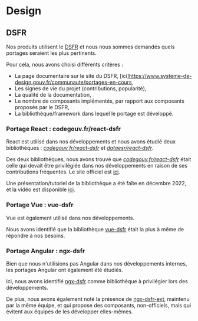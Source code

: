 # Design

## DSFR

Nos produits utilisent le [DSFR](https://www.systeme-de-design.gouv.fr/) et nous nous sommes demandés quels portages seraient les plus pertinents.

Pour cela, nous avons choisi différents critères : 

- La page documentaire sur le site du DSFR, [ici]https://www.systeme-de-design.gouv.fr/communaute/portages-en-cours,
- Les signes de vie du projet (contributions, popularité),
- La qualité de la documentation,
- Le nombre de composants implémentés, par rapport aux composants proposés par le DSFR,
- La bibliothèque/framework dans lequel le portage est développé.

### Portage React : codegouv.fr/react-dsfr

React est utilisé dans nos développements et nous avons étudié deux bibliothèques :
_[codegouv.fr/react-dsfr](https://github.com/codegouvfr/react-dsfr)_ et
_[dataesr/react-dsfr](https://github.com/dataesr/react-dsfr)_.

Des deux bibliothèques, nous avons trouvé que _[codegouv.fr/react-dsfr](https://github.com/codegouvfr/react-dsfr)_ était celle qui devait être privilégiée dans nos développements en raison de ses contributions fréquentes. Le site officiel est [ici](https://react-dsfr.codegouv.studio/).

Une présentation/tutoriel de la bibliothèque a été faîte en décembre 2022, et la vidéo est disponible [ici](https://code.gouv.fr/fr/bluehats/react-dsfr/).

### Portage Vue : vue-dsfr

Vue est également utilisé dans nos développements.

Nous avons identifié que la bibliothèque [vue-dsfr](https://github.com/dnum-mi/vue-dsfr) était la plus à même de répondre à nos besoins.

### Portage Angular : ngx-dsfr

Bien que nous n'utilisions pas Angular dans nos développements internes, les portages Angular ont également été étudiés.

Ici, nous avons identifié [ngx-dsfr](https://gitlab.mim-libre.fr/men/transverse/dsmen/ngx-dsfr-components) comme bibliothèque à privilégier lors des développements.

De plus, nous avons également noté la présence de
[ngx-dsfr-ext](https://gitlab.mim-libre.fr/men/transverse/dsmen/ngx-dsfr-ext), maintenu par la même équipe, et qui propose des composants, non-officiels, mais qui évitent aux équipes de les développer elles-mêmes.
